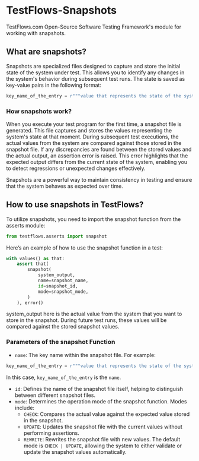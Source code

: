 # TestFlows-Snapshots
TestFlows.com Open-Source Software Testing Framework's module for working with snapshots. 

## What are snapshots?

Snapshots are specialized files designed to capture and store the initial state of the system under test. 
This allows you to identify any changes in the system's behavior during subsequent test runs. The state is saved as key-value pairs in the following format:

```python
key_name_of_the_entry = r"""value that represents the state of the system."""
```

### How snapshots work?
When you execute your test program for the first time, a snapshot file is generated. This file captures and stores the values representing the system's state at that moment. During subsequent test executions, the actual values from the system are compared against those stored in the snapshot file.
If any discrepancies are found between the stored values and the actual output, an assertion error is raised. This error highlights that the expected output differs from the current state of the system, enabling you to detect regressions or unexpected changes effectively.

Snapshots are a powerful way to maintain consistency in testing and ensure that the system behaves as expected over time.

## How to use snapshots in TestFlows?

To utilize snapshots, you need to import the snapshot function from the asserts module:

```python
from testflows.asserts import snapshot
```

Here’s an example of how to use the snapshot function in a test:

```python
with values() as that:
    assert that(
        snapshot(
            system_output,
            name=snapshot_name,
            id=snapshot_id,
            mode=snapshot_mode,
        )
    ), error()
```

system_output here is the actual value from the system that you want to store in the snapshot. During future test runs, these values will be compared against the stored snapshot values.

### Parameters of the snapshot Function

- `name`: The key name within the snapshot file. For example: 

```python
key_name_of_the_entry = r"""value that represents the state of the system."""
```

In this case, `key_name_of_the_entry` is the `name`.

- `id`: Defines the name of the snapshot file itself, helping to distinguish between different snapshot files.
- `mode`: Determines the operation mode of the snapshot function. Modes include:
  - `CHECK`: Compares the actual value against the expected value stored in the snapshot.
  - `UPDATE`: Updates the snapshot file with the current values without performing assertions.
  - `REWRITE`: Rewrites the snapshot file with new values.
The default mode is `CHECK | UPDATE`, allowing the system to either validate or update the snapshot values automatically.